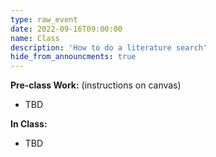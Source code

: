 ```yaml
---
type: raw_event
date: 2022-09-16T09:00:00
name: Class
description: 'How to do a literature search'
hide_from_announcments: true
---
```


**Pre-class Work:** (instructions on canvas)
* TBD

**In Class:**
* TBD
